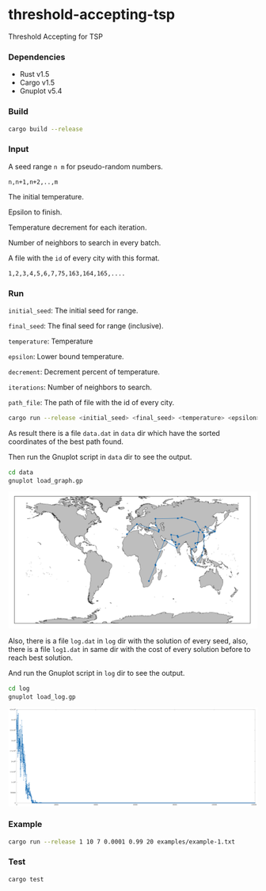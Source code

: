 # threshold-accepting-tsp
Threshold Accepting for TSP

### Dependencies
* Rust v1.5
* Cargo v1.5
* Gnuplot v5.4

### Build

```bash
cargo build --release
```

### Input

A seed range `n m` for pseudo-random numbers.

```
n,n+1,n+2,..,m
```

The initial temperature.

Epsilon to finish.

Temperature decrement for each iteration.

Number of neighbors to search in every batch.

A file with the `id` of every city with this format.

```
1,2,3,4,5,6,7,75,163,164,165,....
```

### Run

`initial_seed`: The initial seed for range.

`final_seed`: The final seed for range (inclusive).

`temperature`: Temperature

`epsilon`: Lower bound temperature.

`decrement`: Decrement percent of temperature.

`iterations`: Number of neighbors to search.

`path_file`: The path of file with the id of every city.

```bash
cargo run --release <initial_seed> <final_seed> <temperature> <epsilon> <decrement> <iterations> <path_file>
```

As result there is a file `data.dat` in `data` dir which have the sorted coordinates of the best path found. 

Then run the Gnuplot script in `data` dir to see the output.

```bash
cd data
gnuplot load_graph.gp
```

<div class="col-md-offset">
  <img src="data/data.png">
</div>

Also, there is a file `log.dat` in `log` dir with the solution of every seed, also, there is a file `log1.dat` in same dir with the cost of every solution before to reach best solution.

And run the Gnuplot script in `log` dir to see the output.

```bash
cd log
gnuplot load_log.gp
```

<div class="col-md-offset">
  <img src="log/log.png">
</div>

### Example

```bash
cargo run --release 1 10 7 0.0001 0.99 20 examples/example-1.txt
```

### Test

```bash
cargo test
```
